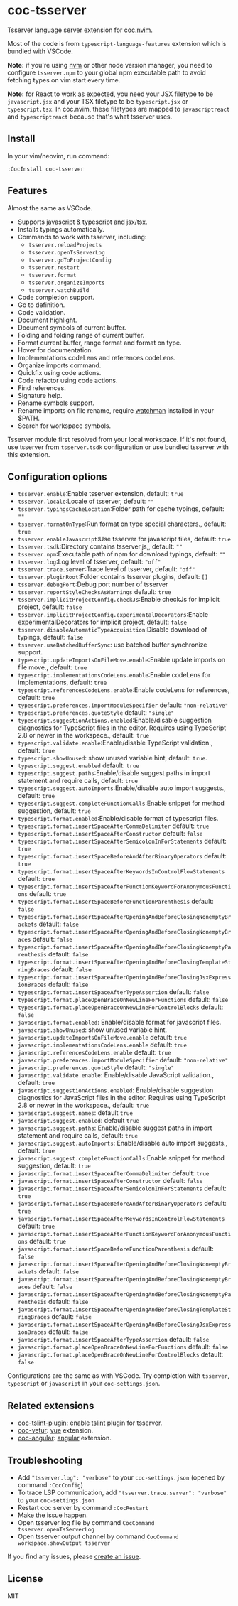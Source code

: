 # coc-tsserver

Tsserver language server extension for [coc.nvim](https://github.com/neoclide/coc.nvim).

Most of the code is from `typescript-language-features` extension which is bundled with VSCode.

**Note:** if you're using [nvm](https://github.com/creationix/nvm) or other
node version manager, you need to configure `tsserver.npm` to your global npm
executable path to avoid fetching types on vim start every time.

**Note:** for React to work as expected, you need your JSX filetype to be
`javascript.jsx` and your TSX filetype to be `typescript.jsx` or
`typescript.tsx`. In coc.nvim, these filetypes are mapped to `javascriptreact`
and `typescriptreact` because that's what tsserver uses.

## Install

In your vim/neovim, run command:

```
:CocInstall coc-tsserver
```

## Features

Almost the same as VSCode.

- Supports javascript & typescript and jsx/tsx.
- Installs typings automatically.
- Commands to work with tsserver, including:
  - `tsserver.reloadProjects`
  - `tsserver.openTsServerLog`
  - `tsserver.goToProjectConfig`
  - `tsserver.restart`
  - `tsserver.format`
  - `tsserver.organizeImports`
  - `tsserver.watchBuild`
- Code completion support.
- Go to definition.
- Code validation.
- Document highlight.
- Document symbols of current buffer.
- Folding and folding range of current buffer.
- Format current buffer, range format and format on type.
- Hover for documentation.
- Implementations codeLens and references codeLens.
- Organize imports command.
- Quickfix using code actions.
- Code refactor using code actions.
- Find references.
- Signature help.
- Rename symbols support.
- Rename imports on file rename, require [watchman](https://facebook.github.io/watchman/) installed in your \$PATH.
- Search for workspace symbols.

Tsserver module first resolved from your local workspace. If it's not found,
use tsserver from `tsserver.tsdk` configuration or use bundled tsserver with
this extension.

## Configuration options

- `tsserver.enable`:Enable tsserver extension, default: `true`
- `tsserver.locale`:Locale of tsserver, default: `""`
- `tsserver.typingsCacheLocation`:Folder path for cache typings, default: `""`
- `tsserver.formatOnType`:Run format on type special characters., default: `true`
- `tsserver.enableJavascript`:Use tsserver for javascript files, default: `true`
- `tsserver.tsdk`:Directory contains tsserver.js,, default: `""`
- `tsserver.npm`:Executable path of npm for download typings, default: `""`
- `tsserver.log`:Log level of tsserver, default: `"off"`
- `tsserver.trace.server`:Trace level of tsserver, default: `"off"`
- `tsserver.pluginRoot`:Folder contains tsserver plugins, default: `[]`
- `tsserver.debugPort`:Debug port number of tsserver
- `tsserver.reportStyleChecksAsWarnings` default: `true`
- `tsserver.implicitProjectConfig.checkJs`:Enable checkJs for implicit project, default: `false`
- `tsserver.implicitProjectConfig.experimentalDecorators`:Enable experimentalDecorators for implicit project, default: `false`
- `tsserver.disableAutomaticTypeAcquisition`:Disable download of typings, default: `false`
- `tsserver.useBatchedBufferSync`: use batched buffer synchronize support.
- `typescript.updateImportsOnFileMove.enable`:Enable update imports on file move., default: `true`
- `typescript.implementationsCodeLens.enable`:Enable codeLens for implementations, default: `true`
- `typescript.referencesCodeLens.enable`:Enable codeLens for references, default: `true`
- `typescript.preferences.importModuleSpecifier` default: `"non-relative"`
- `typescript.preferences.quoteStyle` default: `"single"`
- `typescript.suggestionActions.enabled`:Enable/disable suggestion diagnostics for TypeScript files in the editor. Requires using TypeScript 2.8 or newer in the workspace., default: `true`
- `typescript.validate.enable`:Enable/disable TypeScript validation., default: `true`
- `typescript.showUnused`: show unused variable hint, default: `true`.
- `typescript.suggest.enabled` default: `true`
- `typescript.suggest.paths`:Enable/disable suggest paths in import statement and require calls, default: `true`
- `typescript.suggest.autoImports`:Enable/disable auto import suggests., default: `true`
- `typescript.suggest.completeFunctionCalls`:Enable snippet for method suggestion, default: `true`
- `typescript.format.enabled`:Enable/disable format of typescript files.
- `typescript.format.insertSpaceAfterCommaDelimiter` default: `true`
- `typescript.format.insertSpaceAfterConstructor` default: `false`
- `typescript.format.insertSpaceAfterSemicolonInForStatements` default: `true`
- `typescript.format.insertSpaceBeforeAndAfterBinaryOperators` default: `true`
- `typescript.format.insertSpaceAfterKeywordsInControlFlowStatements` default: `true`
- `typescript.format.insertSpaceAfterFunctionKeywordForAnonymousFunctions` default: `true`
- `typescript.format.insertSpaceBeforeFunctionParenthesis` default: `false`
- `typescript.format.insertSpaceAfterOpeningAndBeforeClosingNonemptyBrackets` default: `false`
- `typescript.format.insertSpaceAfterOpeningAndBeforeClosingNonemptyBraces` default: `false`
- `typescript.format.insertSpaceAfterOpeningAndBeforeClosingNonemptyParenthesis` default: `false`
- `typescript.format.insertSpaceAfterOpeningAndBeforeClosingTemplateStringBraces` default: `false`
- `typescript.format.insertSpaceAfterOpeningAndBeforeClosingJsxExpressionBraces` default: `false`
- `typescript.format.insertSpaceAfterTypeAssertion` default: `false`
- `typescript.format.placeOpenBraceOnNewLineForFunctions` default: `false`
- `typescript.format.placeOpenBraceOnNewLineForControlBlocks` default: `false`
- `javascript.format.enabled`: Enable/disable format for javascript files.
- `javascript.showUnused`: show unused variable hint.
- `javascript.updateImportsOnFileMove.enable` default: `true`
- `javascript.implementationsCodeLens.enable` default: `true`
- `javascript.referencesCodeLens.enable` default: `true`
- `javascript.preferences.importModuleSpecifier` default: `"non-relative"`
- `javascript.preferences.quoteStyle` default: `"single"`
- `javascript.validate.enable`: Enable/disable JavaScript validation., default: `true`
- `javascript.suggestionActions.enabled`: Enable/disable suggestion diagnostics for JavaScript files in the editor. Requires using TypeScript 2.8 or newer in the workspace., default: `true`
- `javascript.suggest.names`: default `true`
- `javascript.suggest.enabled`: default `true`
- `javascript.suggest.paths`: Enable/disable suggest paths in import statement and require calls, default: `true`
- `javascript.suggest.autoImports`: Enable/disable auto import suggests., default: `true`
- `javascript.suggest.completeFunctionCalls`:Enable snippet for method suggestion, default: `true`
- `javascript.format.insertSpaceAfterCommaDelimiter` default: `true`
- `javascript.format.insertSpaceAfterConstructor` default: `false`
- `javascript.format.insertSpaceAfterSemicolonInForStatements` default: `true`
- `javascript.format.insertSpaceBeforeAndAfterBinaryOperators` default: `true`
- `javascript.format.insertSpaceAfterKeywordsInControlFlowStatements` default: `true`
- `javascript.format.insertSpaceAfterFunctionKeywordForAnonymousFunctions` default: `true`
- `javascript.format.insertSpaceBeforeFunctionParenthesis` default: `false`
- `javascript.format.insertSpaceAfterOpeningAndBeforeClosingNonemptyBrackets` default: `false`
- `javascript.format.insertSpaceAfterOpeningAndBeforeClosingNonemptyBraces` default: `false`
- `javascript.format.insertSpaceAfterOpeningAndBeforeClosingNonemptyParenthesis` default: `false`
- `javascript.format.insertSpaceAfterOpeningAndBeforeClosingTemplateStringBraces` default: `false`
- `javascript.format.insertSpaceAfterOpeningAndBeforeClosingJsxExpressionBraces` default: `false`
- `javascript.format.insertSpaceAfterTypeAssertion` default: `false`
- `javascript.format.placeOpenBraceOnNewLineForFunctions` default: `false`
- `javascript.format.placeOpenBraceOnNewLineForControlBlocks` default: `false`

Configurations are the same as with VSCode. Try completion with `tsserver`, `typescript`
or `javascript` in your `coc-settings.json`.

## Related extensions

- [coc-tslint-plugin](https://github.com/neoclide/coc-tslint-plugin): enable [tslint](https://github.com/palantir/tslint)
  plugin for tsserver.
- [coc-vetur](https://github.com/neoclide/coc-vetur): [vue](https://github.com/vuejs/vue) extension.
- [coc-angular](https://github.com/iamcco/coc-angular): [angular](https://github.com/angular/angular) extension.

## Troubleshooting

- Add `"tsserver.log": "verbose"` to your `coc-settings.json` (opened by command
  `:CocConfig`)
- To trace LSP communication, add `"tsserver.trace.server": "verbose"` to your
  `coc-settings.json`
- Restart coc server by command `:CocRestart`
- Make the issue happen.
- Open tsserver log file by command `CocCommand tsserver.openTsServerLog`
- Open tsserver output channel by command `CocCommand workspace.showOutput tsserver`

If you find any issues, please [create an issue](https://github.com/neoclide/coc-tsserver/issues/new).

## License

MIT
